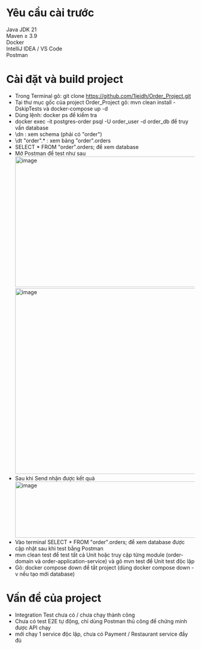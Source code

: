 # Yêu cầu cài trước
Java JDK 21 \
Maven ≥ 3.9 \
Docker \
IntelliJ IDEA / VS Code \
Postman 

# Cài đặt và build project
- Trong Terminal gõ: git clone https://github.com/1jeidh/Order_Project.git 
- Tại thư mục gốc của project Order_Project gõ: mvn clean install -DskipTests và docker-compose up -d 
- Dùng lệnh: docker ps để kiểm tra
- docker exec -it postgres-order psql -U order_user -d order_db để truy vấn database
- \dn : xem schema (phải có "order")
- \dt "order".* : xem bảng "order".orders
- SELECT * FROM "order".orders; để xem database
- Mở Postman để test như sau<img width="839" height="348" alt="image" src="https://github.com/user-attachments/assets/53c37883-d642-45fe-b3d0-dbd68527a78b" /> <img width="844" height="495" alt="image" src="https://github.com/user-attachments/assets/3cb58bbb-a65e-4ff7-aaa1-fecbcbaa2cc2" />
- Sau khi Send nhận được kết quả<img width="835" height="150" alt="image" src="https://github.com/user-attachments/assets/7ae65f9c-9403-4514-be9c-d85b7b702680" />
- Vào terminal SELECT * FROM "order".orders; để xem database được cập nhật sau khi test bằng Postman
- mvn clean test để test tất cả Unit hoặc truy cập từng module (order-domain và order-application-service) và gõ mvn test để Unit test độc lập
- Gõ: docker compose down để tắt project (dùng docker compose down -v nếu tạo mới database)

# Vấn đề của project
- Integration Test chưa có / chưa chạy thành công
- Chưa có test E2E tự động, chỉ dùng Postman thủ công để chứng minh được API chạy
- mới chạy 1 service độc lập, chưa có Payment / Restaurant service đầy đủ
